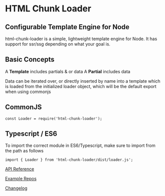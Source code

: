 # HTML Chunk Loader
## Configurable Template Engine for Node

html-chunk-loader is a simple, lightweight template engine for Node. It has support for ssr/ssg depending on what your goal is.

## Basic Concepts

A <strong>Template</strong> includes partials & or data
A <strong>Partial</strong> includes data


Data can be iterated over, or directly inserted by name into a template which is loaded from the initialized loader object, which will be the default export when using commonjs

## CommonJS

```
const Loader = require('html-chunk-loader');
```


## Typescript / ES6

To import the correct module in ES6/Typescript, make sure to import from the path as follows


```
import { Loader } from 'html-chunk-loader/dist/loader.js';
```


[API Reference](https://github.com/abschill/html-chunk-loader/tree/0.5.x/docs/modules.md)

[Example Repos](https://github.com/abschill/html-chunk-loader-examples)

[Changelog](https://github.com/abschill/html-chunk-loader/tree/master/changelog.md)

